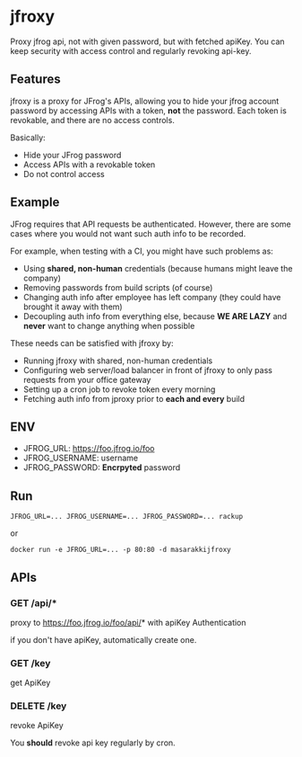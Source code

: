 # jfroxy

Proxy jfrog api, not with given password, but with fetched apiKey.
You can keep security with access control and regularly revoking api-key.

## Features

jfroxy is a proxy for JFrog's APIs, allowing you to hide your jfrog account password by accessing APIs with a token, **not** the password.  Each token is revokable, and there are no access controls.

Basically:

- Hide your JFrog password
- Access APIs with a revokable token
- Do not control access

## Example

JFrog requires that API requests be authenticated.  However, there are some cases where you would not want such auth info to be recorded.

For example, when testing with a CI, you might have such problems as:

- Using **shared, non-human** credentials (because humans might leave the company)
- Removing passwords from build scripts (of course)
- Changing auth info after employee has left company (they could have brought it away with them)
- Decoupling auth info from everything else, because **WE ARE LAZY** and **never** want to change anything when possible

These needs can be satisfied with jfroxy by:

- Running jfroxy with shared, non-human credentials
- Configuring web server/load balancer in front of jfroxy to only pass requests from your office gateway
- Setting up a cron job to revoke token every morning
- Fetching auth info from jproxy prior to **each and every** build

## ENV

- JFROG_URL: https://foo.jfrog.io/foo
- JFROG_USERNAME: username
- JFROG_PASSWORD: **Encrpyted** password

## Run

    JFROG_URL=... JFROG_USERNAME=... JFROG_PASSWORD=... rackup

or

    docker run -e JFROG_URL=... -p 80:80 -d masarakkijfroxy

## APIs

### GET /api/*

proxy to https://foo.jfrog.io/foo/api/* with apiKey Authentication

if you don't have apiKey, automatically create one.

### GET /key

get ApiKey

### DELETE /key

revoke ApiKey

You **should** revoke api key regularly by cron.
